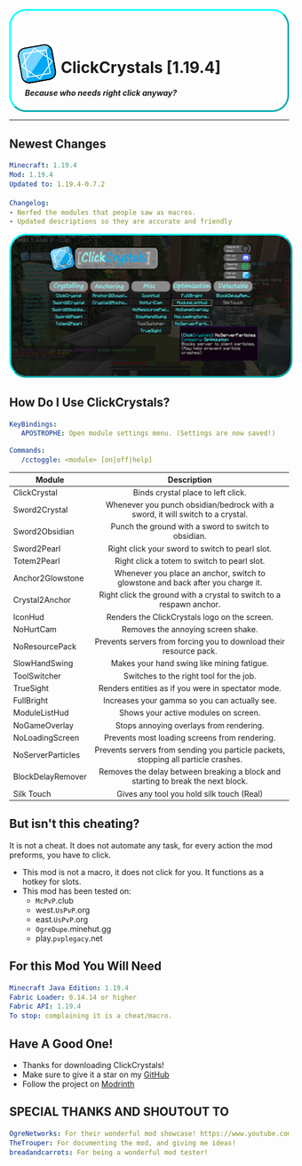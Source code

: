 
<div class="main-banner" style="border: 3px aqua solid; border-radius: 30px; border-style: outset; padding-left: 10px;">
  <h1>
    <img src="./src/main/resources/assets/clickcrystals/icon.png" style="width: 15%; transform: translateY(20px) rotateZ(-10deg);"/>
    ClickCrystals [1.19.4]
  </h1>
  <h5 style="margin-left: 15px">
    Because who needs right click anyway?
  </h5>
</div>


---------------------------------------------------------------

## Newest Changes
```yml
Minecraft: 1.19.4
Mod: 1.19.4
Updated to: 1.19.4-0.7.2

Changelog:
- Nerfed the modules that people saw as macros.
- Updated descriptions so they are accurate and friendly
```

<div class="demo-menu">
  <img src="./assets/image/demo-menu.png" style="border: 3px aqua solid; border-radius: 30px; border-style: outset;"/>
</div>

## How Do I Use ClickCrystals?
```yml
KeyBindings:
   APOSTROPHE: Open module settings menu. (Settings are now saved!)
```
```yml
Commands:
   /cctoggle: <module> [on|off|help]
```
| **Module**        |                                   **Description**                                   |
|-------------------|:-----------------------------------------------------------------------------------:|
| ClickCrystal      |                         Binds crystal place to left click.                          |
| Sword2Crystal     |   Whenever you punch obsidian/bedrock with a sword, it will switch to a crystal.    |
| Sword2Obsidian    |                Punch the ground with a sword to switch to obsidian.                 |
| Sword2Pearl       |                   Right click your sword to switch to pearl slot.                   |
| Totem2Pearl       |                    Right click a totem to switch to pearl slot.                     |
| Anchor2Glowstone  |   Whenever you place an anchor, switch to glowstone and back after you charge it.   |
| Crystal2Anchor    |        Right click the ground with a crystal to switch to a respawn anchor.         |
| IconHud           |                    Renders the ClickCrystals logo on the screen.                    |
| NoHurtCam         |                         Removes the annoying screen shake.                          |
| NoResourcePack    |         Prevents servers from forcing you to download their resource pack.          |
| SlowHandSwing     |                     Makes your hand swing like mining fatigue.                      |
| ToolSwitcher      |                       Switches to the right tool for the job.                       |
| TrueSight         |                 Renders entities as if you were in spectator mode.                  |
| FullBright        |                    Increases your gamma so you can actually see.                    |
| ModuleListHud     |                        Shows your active modules on screen.                         |
| NoGameOverlay     |                       Stops annoying overlays from rendering.                       |
| NoLoadingScreen   |                    Prevents most loading screens from rendering.                    |
| NoServerParticles | Prevents servers from sending you particle packets, stopping all particle crashes.  |
| BlockDelayRemover |  Removes the delay between breaking a block and starting to break the next block.   |
| Silk Touch        |                      Gives any tool you hold silk touch (Real)                      |


## But isn't this cheating?
It is not a cheat. It does not automate any task, for every action the mod preforms, you have to click.
- This mod is not a macro, it does not click for you. It functions as a hotkey for slots.
- This mod has been tested on:
  - `McPvP`.club
  - west.`UsPvP`.org
  - east.`UsPvP`.org
  - `OgreDupe`.minehut.gg
  - play.`pvplegacy`.net

## For this Mod You Will Need
```yml
Minecraft Java Edition: 1.19.4
Fabric Loader: 0.14.14 or higher
Fabric API: 1.19.4
To stop: complaining it is a cheat/macro.
```

## Have A Good One!
- Thanks for downloading ClickCrystals!
- Make sure to give it a star on my [GitHub](https://github.com/itzispyder/clickcrystals)
- Follow the project on [Modrinth](https://modrinth.com/mod/clickcrystals)

## SPECIAL THANKS AND SHOUTOUT TO
```yml
OgreNetworks: For their wonderful mod showcase! https://www.youtube.com/watch?v=M95TDqW2p2k
TheTrouper: For documenting the mod, and giving me ideas!
breadandcarrots: For being a wonderful mod tester!
```
